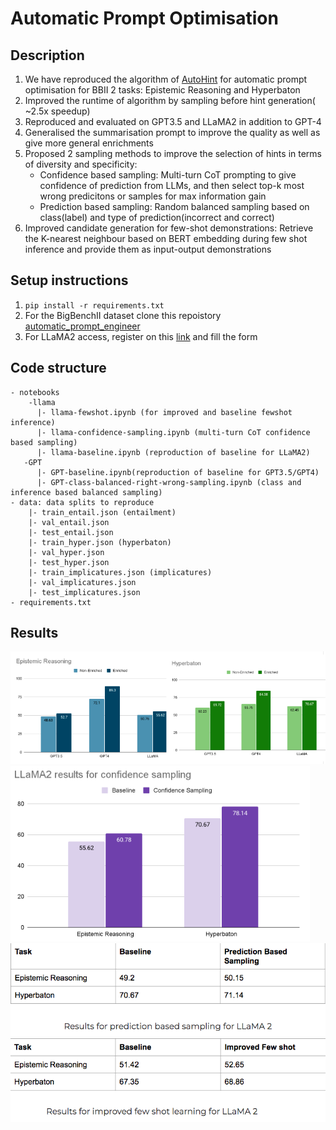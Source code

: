 # Automatic Prompt Optimisation

## Description
1. We have reproduced the algorithm of [AutoHint](https://arxiv.org/abs/2307.07415) for automatic prompt optimisation for BBII 2 tasks: Epistemic Reasoning and Hyperbaton
2. Improved the runtime of algorithm by sampling before hint generation( ~2.5x speedup)
3. Reproduced and evaluated on GPT3.5 and LLaMA2 in addition to GPT-4
4. Generalised the summarisation prompt to improve the quality as well as give more general enrichments
5. Proposed 2 sampling methods to improve the selection of hints in terms of diversity and specificity:
   - Confidence based sampling: Multi-turn CoT prompting to give confidence of prediction from LLMs, and then select top-k most wrong predicitons or samples for max information gain
   - Prediction based sampling: Random balanced sampling based on class(label) and type of prediction(incorrect and correct)
6. Improved candidate generation for few-shot demonstrations: Retrieve the K-nearest neighbour based on BERT embedding during few shot inference and provide them as input-output demonstrations

## Setup instructions

1. ```pip install -r requirements.txt```
2. For the BigBenchII dataset clone this repoistory [automatic_prompt_engineer](https://github.com/keirp/automatic_prompt_engineer/tree/main)
3. For LLaMA2 access, register on this [link](https://ai.meta.com/resources/models-and-libraries/llama-downloads/) and fill the form

## Code structure
```
- notebooks
    -llama
      |- llama-fewshot.ipynb (for improved and baseline fewshot inference)
      |- llama-confidence-sampling.ipynb (multi-turn CoT confidence based sampling)
      |- llama-baseline.ipynb (reproduction of baseline for LLaMA2)
   -GPT
      |- GPT-baseline.ipynb(reproduction of baseline for GPT3.5/GPT4)
      |- GPT-class-balanced-right-wrong-sampling.ipynb (class and inference based balanced sampling)
- data: data splits to reproduce
    |- train_entail.json (entailment)
    |- val_entail.json
    |- test_entail.json
    |- train_hyper.json (hyperbaton)
    |- val_hyper.json
    |- test_hyper.json
    |- train_implicatures.json (implicatures)
    |- val_implicatures.json
    |- test_implicatures.json
- requirements.txt
```

## Results
![Results for baseline reproduction](images/baseline-reproduction.png)
![Results for confidence-based sampling](images/confidence-based.png)
![Results for prediction-based sampling](images/prediction-based.png)
![Results for improved-fewshot](images/improved-fewshot.png)


